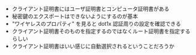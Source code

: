 - クライアント証明書にはユーザ証明書とコンピュータ証明書がある
- 秘密鍵のエクスポートはできないようにするのが基本
- "ワイヤレスのプロパティ" を見ると dot1x 認証周りの設定を確認できる
- クライアント証明書そのものを指定するのではなくルート証明書を指定するらしい
- クライアント証明書はいい感じに自動選択されるということだろうか
